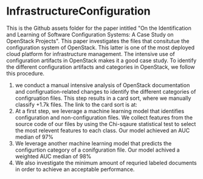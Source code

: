 # InfrastructureConfiguration

This is the Github assets folder for the paper intitled "On the Identification and Learning of Software Configuration Systems: A Case Study on OpenStack Projects".
This paper investigates the files that consitutue the configuration system of OpenStack. This latter is one of the most deployed cloud platform for infrastructure management. The intensive use of configuration artifacts in OpenStack makes it a good case study. To identify the different configuration artifacts and categories in OpenStack, we follow this procedure.

1) we conduct a manual intensive analysis of OpenStack documentation and configruation-related changes to identify the different categories of configruation files. This step results in a card sort, where we manually classify +1.7k files. The link to the card sort is at: 
2) At a first step, we leverage a machine learning model that identifies configuration and non-configuration files. We collect features from the source code of our files by using the Chi-sqaure statistical test to select the most relevent features to each class. Our model achieved an AUC median of 97%
3) We leverage another machine learning model that predicts the configurtion category of a conifguration file. Our model achived a weighted AUC median of 98%
4) We also investigate the minimum amount of requried labeled documents in order to achieve an acceptable performance.  

